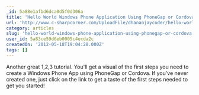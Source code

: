 ```yaml
---
_id: 5a88e1afbd6dca0d5f0d306a
title: 'Hello World Windows Phone Application Using PhoneGap or Cordova'
url: 'http://www.c-sharpcorner.com/UploadFile/dhananjaycoder/hello-world-windows-phone-application-using-phonegap-or-co/'
category: articles
slug: 'hello-world-windows-phone-application-using-phonegap-or-cordova'
user_id: 5a83ce59d6eb0005c4ecda2c
createdOn: '2012-05-18T19:04:28.000Z'
tags: []
---
```


Another great 1,2,3 tutorial. You'll get a visual of the first steps you need to create a Windows Phone App using PhoneGap or Cordova. If you've never created one, just click on the link to get a taste of the first steps needed to get you started!

